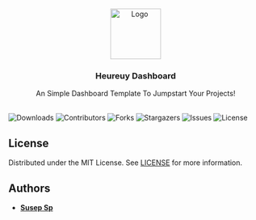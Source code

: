 <br/>
<p align="center">
  <a href="https://github.com/abdisusep/heureuy-dashboard">
    <img src="https://heureuy-dashboard-abdisusep.vercel.app/dist/images/logo.png" alt="Logo" width="100" height="100">
  </a>

  <h3 align="center">Heureuy Dashboard</h3>

  <p align="center">
    An Simple Dashboard Template To Jumpstart Your Projects!
    <br/>
    <br/>
  </p>
</p>

![Downloads](https://img.shields.io/github/downloads/abdisusep/heureuy-dashboard/total)
![Contributors](https://img.shields.io/github/contributors/abdisusep/heureuy-dashboard?color=dark-green)
![Forks](https://img.shields.io/github/forks/abdisusep/heureuy-dashboard?style=social)
![Stargazers](https://img.shields.io/github/stars/abdisusep/heureuy-dashboard?style=social)
![Issues](https://img.shields.io/github/issues/abdisusep/heureuy-dashboard)
![License](https://img.shields.io/github/license/abdisusep/heureuy-dashboard) 

## License

Distributed under the MIT License. See [LICENSE](https://github.com/abdisusep/heureuy-dashboard/blob/main/LICENSE) for more information.

## Authors

* **[Susep Sp](https://github.com/abdisusep/)**
